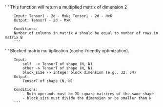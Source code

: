 '''
        This function will return a multiplied matrix of dimension 2

        Input: Tensor1 - 2d - MxN; Tensor1 - 2d - NxK 
        Output: TensorT - 2d - MxK

        Conditions:
        Number of columns in matrix A should be equal to number of rows in matrix B
        '''

'''
        Blocked matrix multiplication (cache-friendly optimization).

        Input:
            self  -> TensorT of shape (N, N)
            other -> TensorT of shape (N, N)
            block_size -> integer block dimension (e.g., 32, 64)
        Output:
            TensorT of shape (N, N)

        Conditions:
            - Both operands must be 2D square matrices of the same shape
            - block_size must divide the dimension or be smaller than N
        '''